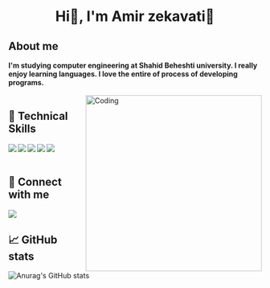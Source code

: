 <h1 align="center"> Hi👋, I'm Amir zekavati🧢</h1>

## About me
**I'm studying computer engineering at Shahid Beheshti university. I really enjoy learning languages. I love the entire of process of developing programs.**<br /><br />
<img align="right" alt="Coding" width="350" src="https://cdn.dribbble.com/users/1162077/screenshots/3848914/programmer.gif"/>


## 💼 Technical Skills
<img align="left" alet="Python" src="https://img.shields.io/badge/Python-3776AB?style=for-the-badge&logo=python&logoColor=white"/>
<img align="left" src="https://img.shields.io/badge/Java-ED8B00?style=for-the-badge&logo=java&logoColor=white"/>
<img align="left" src="https://img.shields.io/badge/C%2B%2B-00599C?style=for-the-badge&logo=c%2B%2B&logoColor=white"/>
<img align="left" src="https://img.shields.io/badge/C-00599C?style=for-the-badge&logo=c&logoColor=white"/>
<img align="left" alet="Html" src="https://img.shields.io/badge/HTML-239120?style=for-the-badge&logo=html5&logoColor=white"/><br/>
<br />

## 🤝 Connect with me 
<img src="https://img.shields.io/badge/Gmail-D14836?style=for-the-badge&logo=gmail&logoColor=white"/>
<br />

## 📈 GitHub stats
![Anurag's GitHub stats](https://github-readme-stats.vercel.app/api?username=amirzekavati&show_icons=true&theme=radical)

